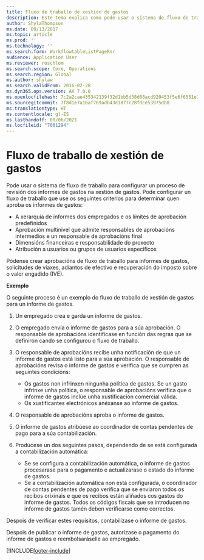 ```yaml
---
title: Fluxo de traballo de xestión de gastos
description: Este tema explica como pode usar o sistema de fluxo de traballo en Microsoft Dynamics 365 Finance, para configurar un proceso de revisión dos informes de gastos na xestión de gastos.
author: ShylaThompson
ms.date: 09/13/2017
ms.topic: article
ms.prod: ''
ms.technology: ''
ms.search.form: WorkflowtableListPageRnr
audience: Application User
ms.reviewer: roschlom
ms.search.scope: Core, Operations
ms.search.region: Global
ms.author: shylaw
ms.search.validFrom: 2016-02-28
ms.dyn365.ops.version: AX 7.0.0
ms.openlocfilehash: 7c2a2cae435342139f32d1bb5d38d68acd920453f5e6f6551e1f6d57967d8053
ms.sourcegitcommit: 7f8d1e7a16af769adb43d1877c28fdce53975db8
ms.translationtype: HT
ms.contentlocale: gl-ES
ms.lasthandoff: 08/06/2021
ms.locfileid: "7001294"
---
```

# <a name="expense-management-workflow"></a>Fluxo de traballo de xestión de gastos

Pode usar o sistema de fluxo de traballo para configurar un proceso de revisión dos informes de gastos na xestión de gastos. Pode configurar un fluxo de traballo que use os seguintes criterios para determinar quen aproba os informes de gastos:

- A xerarquía de informes dos empregados e os límites de aprobación predefinidos
- Aprobación multinivel que admite responsables de aprobacións intermedios e un responsable de aprobacións final
- Dimensións financeiras e responsabilidade do proxecto
- Atribución a usuarios ou grupos de usuarios específicos

Pódense crear aprobacións de fluxo de traballo para informes de gastos, solicitudes de viaxes, adiantos de efectivo e recuperación do imposto sobre o valor engadido (IVE).

**Exemplo**

O seguinte proceso é un exemplo do fluxo de traballo de xestión de gastos para un informe de gastos.

1. Un empregado crea e garda un informe de gastos.
2. O empregado envía o informe de gastos para a súa aprobación. O responsable de aprobacións identifícase en función das regras que se definiron cando se configurou o fluxo de traballo.
3. O responsable de aprobacións recibe unha notificación de que un informe de gastos está listo para a súa aprobación. O responsable de aprobacións revisa o informe de gastos e verifica que se cumpren as seguintes condicións:

    - Os gastos non infrinxen ningunha política de gastos. Se un gasto infrinxe unha política, o responsable de aprobacións verifica que o informe de gastos inclúe unha xustificación comercial válida.
    - Os xustificantes electrónicos anéxanse ao informe de gastos.

4. O responsable de aprobacións aproba o informe de gastos.
5. O informe de gastos atribúese ao coordinador de contas pendentes de pago para a súa contabilización.
6. Prodúcese un dos seguintes pasos, dependendo de se está configurada a contabilización automática:

    - Se se configura a contabilización automática, o informe de gastos procesarase para o pagamento e actualizarase o estado do informe de gastos.
    - Se a contabilización automática non está configurada, o coordinador de contas pendentes de pago verifica que se enviaron todos os recibos orixinais e que os recibos están aliñados cos gastos do informe de gastos. Todos os códigos fiscais que se introducen no informe de gastos tamén deben verificarse como correctos.

Despois de verificar estes requisitos, contabilízase o informe de gastos.

Despois de publicar o informe de gastos, autorízase o pagamento do informe de gastos e reembolsaráselle ao empregado.


[!INCLUDE[footer-include](../includes/footer-banner.md)]